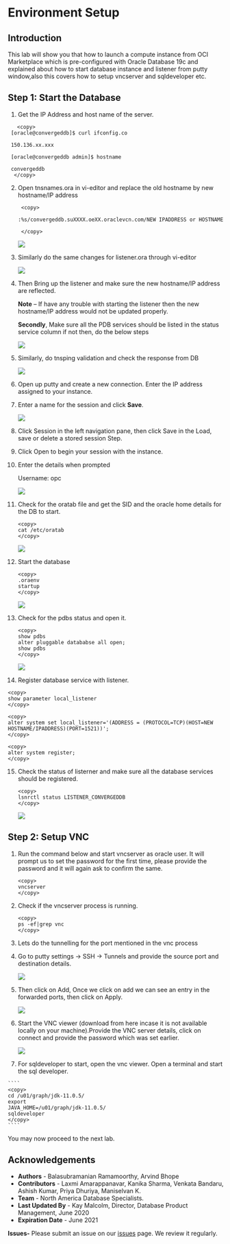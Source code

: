 # Environment Setup 

## Introduction

This lab will show you that how to launch a compute instance from OCI Marketplace which is pre-configured with Oracle Database 19c and explained about how to start database instance and listener from putty window,also this covers how to setup vncserver and sqldeveloper etc. 

## Step 1: Start the Database

1.  Get the IP Address and host name of the server.

````
   <copy> 
 [oracle@convergeddb]$ curl ifconfig.co

 150.136.xx.xxx

 [oracle@convergeddb admin]$ hostname
   
 convergeddb
  </copy>
 ````



2. Open tnsnames.ora in vi-editor and replace the old hostname by new hostname/IP address
   
   ````
    <copy>

   :%s/convergeddb.suXXXX.oeXX.oraclevcn.com/NEW IPADDRESS or HOSTNAME
    
    </copy>
   ````

   ![](./images/envs3.png " ") 

3. Similarly do the same changes for listener.ora through vi-editor
  
   ![](./images/envs4.png " ") 

4. Then Bring up the listener and make sure the new hostname/IP address are reflected.
   
   **Note** – If have any trouble with starting the listener then the new hostname/IP address would not be updated properly.

   **Secondly**, Make sure all the PDB services should be listed in the status service column if not then, do the below steps 

   ![](./images/envs5.png " ") 

5. Similarly, do tnsping validation and check the response from DB 
    
    ![](./images/envs7.png " ") 

6.  Open up putty and create a new connection. Enter the IP address assigned to your instance.

7.  Enter a name for the session and click **Save**.
 
    ![](./images/es1.png) 

8.	Click Session in the left navigation pane, then click Save in the Load, save or delete a stored session Step.

9.	Click Open to begin your session with the instance.

10.	Enter the details when prompted

    Username:  opc
    
    ![](./images/es2.png) 

11.	Check for the oratab file and get the SID  and the oracle home details for the DB to start.

    ````
    <copy>
    cat /etc/oratab
    </copy>
    ````

    ![](./images/es3.png) 

12.	Start the database

    ````
    <copy>
    .oraenv
    startup
    </copy>
    ````
    ![](./images/es4.png) 

13.	Check for the pdbs status and open it.

    ````
    <copy>
    show pdbs
    alter pluggable datababse all open;
    show pdbs
    </copy>
    ````
    ![](./images/es5.png) 

14. Register database service with listener.
    
   ````
   <copy>
   show parameter local_listener
   </copy>
   ````
   ````
   <copy>
   alter system set local_listener='(ADDRESS = (PROTOCOL=TCP)(HOST=NEW HOSTNAME/IPADDRESS)(PORT=1521))';
   </copy>
   ````
   ````
   <copy>
   alter system register;
   </copy>
   ````
15. Check the status of listerner and make sure all the database services should be registered.
    
    ````
    <copy>
    lsnrctl status LISTENER_CONVERGEDDB
    </copy>
    ````
    ![](./images/envs6.png) 

## Step 2:  Setup VNC

1.	Run the command below and start vncserver as oracle user. It will prompt us to set the password for the first time, please provide the password and it will again ask to confirm the same.

    ````
    <copy>
    vncserver
    </copy>
    ````

2.	Check if the  vncserver process is running.

    ````
    <copy>
    ps -ef|grep vnc
    </copy>
    ````

3.	Lets do the tunnelling  for the  port mentioned in the vnc process 

4.	Go to putty settings -> SSH -> Tunnels and provide the source port and destination details. 

    ![](./images/es10.png)

5.	Then click on Add, Once we click on add we can see an entry in the forwarded ports, then click on Apply.

    ![](./images/es11.png)

6.	Start the VNC viewer (download from here incase it is not available locally on your machine).Provide the VNC server details, click on connect and provide the password which was set earlier.

    ![](./images/es12.png)

7.	 For sqldeveloper to start, open the vnc viewer. Open a terminal and start the sql developer.

    ````
    <copy>
    cd /u01/graph/jdk-11.0.5/
    export
    JAVA_HOME=/u01/graph/jdk-11.0.5/
    sqldeveloper
    </copy>
    ````

You may now proceed to the next lab.


## Acknowledgements

- **Authors** - Balasubramanian Ramamoorthy, Arvind Bhope
- **Contributors** - Laxmi Amarappanavar, Kanika Sharma, Venkata Bandaru, Ashish Kumar, Priya Dhuriya, Maniselvan K.
- **Team** - North America Database Specialists.
- **Last Updated By** - Kay Malcolm, Director, Database Product Management, June 2020
- **Expiration Date** - June 2021   

**Issues-**
Please submit an issue on our [issues](https://github.com/oracle/learning-library/issues) page. We review it regularly.
  


















